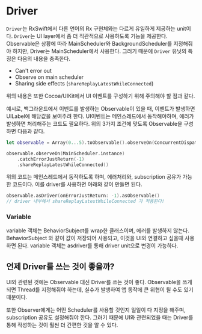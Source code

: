 # Driver
`Driver`는 RxSwift에서 다른 언어의 Rx 구현체와는 다르게 유일하게 제공하는 unit이다. `Driver`는 UI layer에서 좀 더 직관적으로 사용하도록 기능을 제공한다. Observable은 상황에 따라 MainScheduler와 BackgroundScheduler를 지정해줘야 하지만, Driver는 MainScheduler에서 사용한다. 그러기 때문에 `Driver` 유닛의 특징은 다음의 내용을 충족한다.
* Can't error out
* Observe on main scheduler
* Sharing side effects (`shareReplayLatestWhileConnected`)

위의 내용은 또한 Cocoa/UIKit에서 UI 이벤트를 구성하기 위해 주의해야 할 점과 같다.

예시로, 백그라운드에서 이벤트를 발생하는 Observable이 있을 때, 이벤트가 발생하면 UILabel에 해당값을 보여주려 한다.
UI이벤트는 메인스레드에서 동작해야하며, 에러가 발생하면 처리해주는 코드도 필요하다. 위의 3가지 조건에 맞도록 Observable을 구성하면 다음과 같다.

```swift
let observable = Array(0...5).toObservable().observeOn(ConcurrentDispatchQueueScheduler(globalConcurrentQueueQOS: .Background))

observable.observeOn(MainScheduler.instance)
	.catchErrorJustReturn(-1)
	.shareReplayLatestWhileConnected()
```
위의 코드는 메인스레드에서 동작하도록 하며, 에러처리와, subscription 공유가 가능한 코드이다.
이를 driver를 사용하면 아래와 같이 만들면 된다.

```swift
observable.asDriver(onErrorJustReturn: -1).asObservable()
// driver 내부에서 shareReplayLatestWhileConnected 가 적용된다!
```

### Variable
variable 객체는 BehaviorSubject를 wrap한 클래스이며, 에러를 발생하지 않는다. BehaviorSubject 와 같이 값이 저장되어 사용되고, 이것을 UI와 연결하고 싶을때 사용하면 된다. variable 객체는 asdriver를 통해 driver unit으로 변경이 가능하다.

## 언제 Driver를 쓰는 것이 좋을까?
UI와 관련된 것에는 Observable 대신 Driver를 쓰는 것이 좋다. Observable을 쓰게 되면 Thread를 지정해줘야 하는데, 실수가 발생하여 앱 동작에 큰 위협이 될 수도 있기 때문이다.

또한 Observer에게는 어떤 Scheduler를 사용할 것인지 일일이 다 지정을 해주며, subscription 공유도 설정해줘야 한다. 그러기 때문에 UI와 관련되었을 때는 Driver를 통해 작성하는 것이 훨씬 더 간편한 것을 알 수 있다.